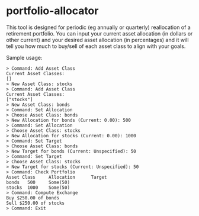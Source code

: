 # portfolio-allocator

This tool is designed for periodic (eg annually or quarterly) reallocation of a retirement portfolio. You can input your current asset allocation (in dollars or other current) and your desired asset allocation (in percentages) and it will tell you how much to buy/sell of each asset class to align with your goals.

Sample usage:

```
> Command: Add Asset Class
Current Asset Classes:
[]
> New Asset Class: stocks
> Command: Add Asset Class
Current Asset Classes:
["stocks"]
> New Asset Class: bonds
> Command: Set Allocation
> Choose Asset Class: bonds
> New Allocation for bonds (Current: 0.00): 500
> Command: Set Allocation
> Choose Asset Class: stocks
> New Allocation for stocks (Current: 0.00): 1000
> Command: Set Target
> Choose Asset Class: bonds
> New Target for bonds (Current: Unspecified): 50
> Command: Set Target
> Choose Asset Class: stocks
> New Target for stocks (Current: Unspecified): 50
> Command: Check Portfolio
Asset Class     Allocation      Target
bonds   500     Some(50)
stocks  1000    Some(50)
> Command: Compute Exchange
Buy $250.00 of bonds
Sell $250.00 of stocks
> Command: Exit
```
